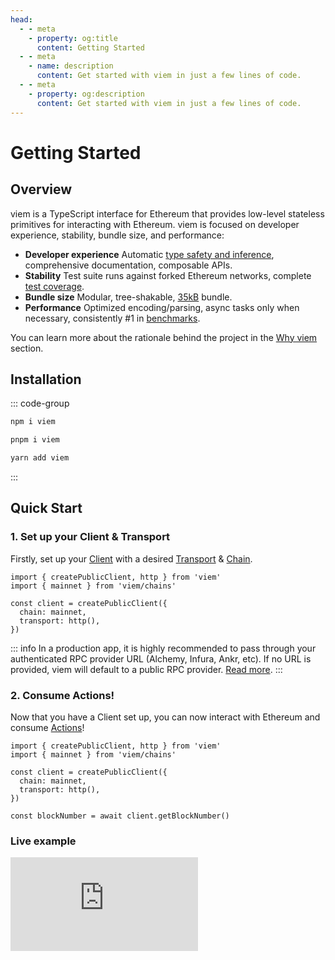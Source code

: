 ```yaml
---
head:
  - - meta
    - property: og:title
      content: Getting Started
  - - meta
    - name: description
      content: Get started with viem in just a few lines of code.
  - - meta
    - property: og:description
      content: Get started with viem in just a few lines of code.
---
```


# Getting Started

## Overview

viem is a TypeScript interface for Ethereum that provides low-level stateless primitives for interacting with Ethereum. viem is focused on developer experience, stability, bundle size, and performance:

- **Developer experience** Automatic [type safety and inference](/docs/typescript), comprehensive documentation, composable APIs.
- **Stability** Test suite runs against forked Ethereum networks, complete [test coverage](https://app.codecov.io/gh/wagmi-dev/viem).
- **Bundle size** Modular, tree-shakable, [35kB](https://bundlephobia.com/package/viem) bundle.
- **Performance** Optimized encoding/parsing, async tasks only when necessary, consistently #1 in [benchmarks](/docs/benchmarks).

You can learn more about the rationale behind the project in the [Why viem](/docs/introduction) section.

## Installation

::: code-group

```bash [npm]
npm i viem
```

```bash [pnpm]
pnpm i viem
```

```bash [yarn]
yarn add viem
```

:::

## Quick Start

### 1. Set up your Client & Transport

Firstly, set up your [Client](/docs/clients/intro) with a desired [Transport](/docs/clients/intro) & [Chain](/docs/clients/chains).

```tsx {4-7}
import { createPublicClient, http } from 'viem'
import { mainnet } from 'viem/chains'

const client = createPublicClient({
  chain: mainnet,
  transport: http(),
})
```

::: info
In a production app, it is highly recommended to pass through your authenticated RPC provider URL (Alchemy, Infura, Ankr, etc). If no URL is provided, viem will default to a public RPC provider. [Read more](/docs/clients/transports/http.html#usage).
:::

### 2. Consume Actions!

Now that you have a Client set up, you can now interact with Ethereum and consume [Actions](/docs/actions/public/introduction)!

```tsx {9}
import { createPublicClient, http } from 'viem'
import { mainnet } from 'viem/chains'

const client = createPublicClient({
  chain: mainnet,
  transport: http(),
})

const blockNumber = await client.getBlockNumber()
```

### Live example

<iframe class="mt-6" frameborder="0" src="https://stackblitz.com/edit/viem-getting-started?embed=1&file=index.ts&hideNavigation=1&hideDevTools=true&terminalHeight=1&hideExplorer=1&devtoolsheight=1&ctl=1"></iframe>
